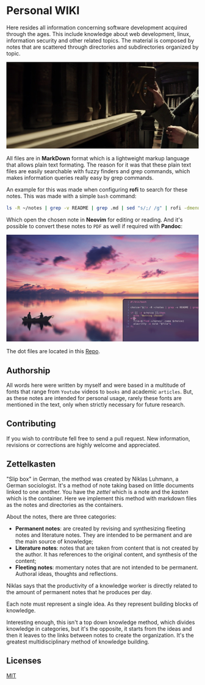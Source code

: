 # Personal WIKI

Here resides all information concerning software development acquired through the ages. This include knowledge about web development, linux, information security and other related topics. The material is composed by notes that are scattered through directories and subdirectories organized by topic.

![library](./assets/books.png)

All files are in **MarkDown** format which is a lightweight markup language that allows plain text formating. The reason for it was that these plain text files are easily searchable with fuzzy finders and grep commands, which makes information queries really easy by grep commands.

An example for this was made when configuring **rofi** to search for these notes. This was made with a simple `bash` command:

```bash
ls -R ~/notes | grep -v README | grep .md | sed "s/;/ /g" | rofi -dmenu -p "Open"
```

Which open the chosen note in **Neovim** for editing or reading. And it's possible to convert these notes to `PDF` as well if required with **Pandoc**:

![gif](./assets/rofi.gif)

The dot files are located in this [Repo](https://github.com/felipejoribeiro/my-dev-environment).

## Authorship

All words here were written by myself and were based in a multitude of fonts that range from `Youtube` videos to `books` and academic `articles`. But, as these notes are intended for personal usage, rarely these fonts are mentioned in the text, only when strictly necessary for future research.

## Contributing

If you wish to contribute fell free to send a pull request. New information, revisions or corrections are highly welcome and appreciated.

## Zettelkasten

"Slip box" in German, the method was created by Niklas Luhmann, a German sociologist. It's a method of note taking based on little documents linked to one another. You have the _zettel_ which is a note and the _kasten_ which is the container. Here we implement this method with markdown files as the notes and directories as the containers.

About the notes, there are three categories:

- **Permanent notes**: are created by revising and synthesizing fleeting notes and literature notes. They are intended to be permanent and are the main source of knowledge;
- **Literature notes**: notes that are taken from content that is not created by the author. It has references to the original content, and synthesis of the content;
- **Fleeting notes**: momentary notes that are not intended to be permanent. Authoral ideas, thoughts and reflections.

Niklas says that the productivity of a knowledge worker is directly related to the amount of permanent notes that he produces per day.

Each note must represent a single idea. As they represent building blocks of knowledge.

Interesting enough, this isn't a top down knowledge method, which divides knowledge in categories, but it's the opposite, it starts from the ideas and then it leaves to the links between notes to create the organization. It's the greatest multidisciplinary method of knowledge building.

## Licenses

[MIT](https://github.com/felipejoribeiro/this-person-docs/blob/main/LICENSE)
